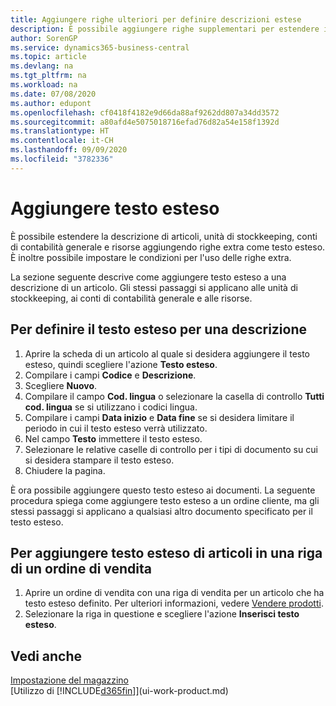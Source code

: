 ```yaml
---
title: Aggiungere righe ulteriori per definire descrizioni estese
description: È possibile aggiungere righe supplementari per estendere il testo standard che descrive un articolo, un conto C/G e altri dati.
author: SorenGP
ms.service: dynamics365-business-central
ms.topic: article
ms.devlang: na
ms.tgt_pltfrm: na
ms.workload: na
ms.date: 07/08/2020
ms.author: edupont
ms.openlocfilehash: cf0418f4182e9d66da88af9262dd807a34dd3572
ms.sourcegitcommit: a80afd4e5075018716efad76d82a54e158f1392d
ms.translationtype: HT
ms.contentlocale: it-CH
ms.lasthandoff: 09/09/2020
ms.locfileid: "3782336"
---
```

# <a name="add-extended-text"></a>Aggiungere testo esteso

È possibile estendere la descrizione di articoli, unità di stockkeeping, conti di contabilità generale e risorse aggiungendo righe extra come testo esteso. È inoltre possibile impostare le condizioni per l'uso delle righe extra.  

La sezione seguente descrive come aggiungere testo esteso a una descrizione di un articolo. Gli stessi passaggi si applicano alle unità di stockkeeping, ai conti di contabilità generale e alle risorse.  

## <a name="to-define-extended-text-for-an-description"></a>Per definire il testo esteso per una descrizione

1. Aprire la scheda di un articolo al quale si desidera aggiungere il testo esteso, quindi scegliere l'azione **Testo esteso**.
2. Compilare i campi **Codice** e **Descrizione**.
3. Scegliere **Nuovo**.
4. Compilare il campo **Cod. lingua** o selezionare la casella di controllo **Tutti cod. lingua** se si utilizzano i codici lingua.
5. Compilare i campi **Data inizio** e **Data fine** se si desidera limitare il periodo in cui il testo esteso verrà utilizzato.
6. Nel campo **Testo** immettere il testo esteso.
7. Selezionare le relative caselle di controllo per i tipi di documento su cui si desidera stampare il testo esteso.
8. Chiudere la pagina.

È ora possibile aggiungere questo testo esteso ai documenti. La seguente procedura spiega come aggiungere testo esteso a un ordine cliente, ma gli stessi passaggi si applicano a qualsiasi altro documento specificato per il testo esteso.  

## <a name="to-add-an-extended-item-text-on-a-sales-order-line"></a>Per aggiungere testo esteso di articoli in una riga di un ordine di vendita

1. Aprire un ordine di vendita con una riga di vendita per un articolo che ha testo esteso definito. Per ulteriori informazioni, vedere [Vendere prodotti](sales-how-sell-products.md).
2. Selezionare la riga in questione e scegliere l'azione **Inserisci testo esteso**.

## <a name="see-also"></a>Vedi anche

[Impostazione del magazzino](inventory-setup-inventory.md)  
[Utilizzo di [!INCLUDE[d365fin](includes/d365fin_md.md)]](ui-work-product.md)
